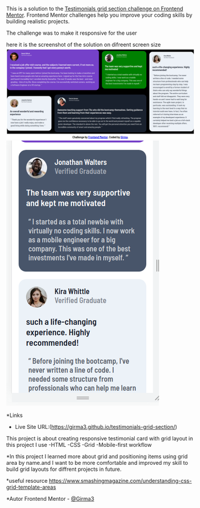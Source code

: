 This is a solution to the [Testimonials grid section challenge on Frontend Mentor](https://www.frontendmentor.io/challenges/testimonials-grid-section-Nnw6J7Un7). Frontend Mentor challenges help you improve your coding skills by building realistic projects. 

The challenge was to make it responsive for the user

here it is the screenshot of the solution on difreent screen size
![desktop design](images/Screenshot_1.jpg)
![mobile disgn](images/Screenshot_2.png)

*Links
 - Live Site URL:(https://girma3.github.io/testimonials-grid-section/)

This project is about creating responsive testimonial card with grid layout  in this project I use
    -HTML
    -CSS
    -Grid
    -Mobile-first workflow

*In this project I learned more about grid and positioning items using grid area by name.and I want to be more  comfortable and improved my skill to build  grid layouts  for diffrent projects  in future.

*useful resource
  https://www.smashingmagazine.com/understanding-css-grid-template-areas

*Autor
  Frontend Mentor - [@Girma3](https://www.frontendmentor.io/profile/Girma3)